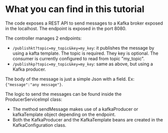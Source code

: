 # What you can find in this tutorial  
The code exposes a REST API to send messages to a Kafka broker exposed in the localhost. The endpoint is exposed in the port 8080.

The controller manages 2 endpoints:
- `/publishkt?topic=my_topic&key=my_key`: it publishes the message by using a kafta template. The topic is required. They key is optional. The consumer is currently configured to read from topic "my_topic".
- `/publishkp?topic=my_topic&key=my_key`: same as above, but using a Kafka producer.

The body of the message is just a simple Json with a field. Ex: `{"message":"any message"}`.

The logic to send the messages can be found inside the ProducerServiceImpl class:  
- The method sendMessage makes use of a kafkaProducer or kafkaTemplate object depending on the endpoint.
- Both the KafkaProducer and the KafkaTemplate beans are created in the KafkaConfiguration class.